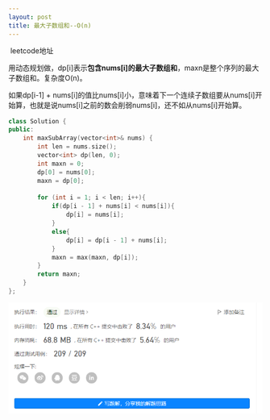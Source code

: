 ```yaml
---
layout: post
title: 最大子数组和--O(n)
---
```


<a herf = "https://leetcode-cn.com/problems/bao-han-minhan-shu-de-zhan-lcof/" > leetcode地址</a>

用动态规划做，dp[i]表示**包含nums[i]的最大子数组和**，maxn是整个序列的最大子数组和。复杂度O(n)。

如果dp[i-1] + nums[i]的值比nums[i]小，意味着下一个连续子数组要从nums[i]开始算，也就是说nums[i]之前的数会削弱nums[i]，还不如从nums[i]开始算。

```c++
class Solution {
public:
    int maxSubArray(vector<int>& nums) {
        int len = nums.size();
        vector<int> dp(len, 0);
        int maxn = 0;
        dp[0] = nums[0];
        maxn = dp[0];

        for (int i = 1; i < len; i++){
            if(dp[i - 1] + nums[i] < nums[i]){
                dp[i] = nums[i];
            } 
            else{
                dp[i] = dp[i - 1] + nums[i];
            }
            maxn = max(maxn, dp[i]);
        }
        return maxn;
    }
};
```



![image-20220908215352699](/assets/img/image-20220908215352699.png)